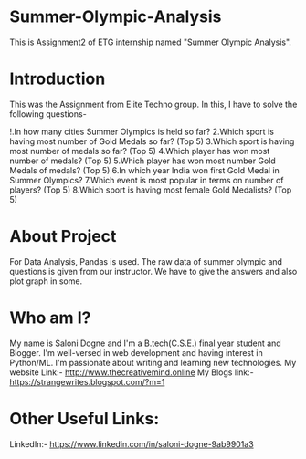 # Summer-Olympic-Analysis
This is Assignment2 of ETG internship named "Summer Olympic Analysis".


# Introduction
This was the Assignment from Elite Techno group. In this, I have to solve the following questions-

!.In how many cities Summer Olympics is held so far?
2.Which sport is having most number of Gold Medals so far? (Top 5)
3.Which sport is having most number of medals so far? (Top 5)
4.Which player has won most number of medals? (Top 5)
5.Which player has won most number Gold Medals of medals? (Top 5)
6.In which year India won first Gold Medal in Summer Olympics?
7.Which event is most popular in terms on number of players? (Top 5)
8.Which sport is having most female Gold Medalists? (Top 5)


# About Project
For Data Analysis, Pandas is used. The raw data of summer olympic and questions is given from our instructor. We have to give the answers and also plot graph in some.


# Who am I?
My name is Saloni Dogne and I'm a B.tech(C.S.E.) final year student and Blogger. I'm well-versed in web development and having interest in Python/ML. I'm passionate about writing and learning new technologies. My website Link:- http://www.thecreativemind.online My Blogs link:- https://strangewrites.blogspot.com/?m=1

# Other Useful Links:
LinkedIn:- https://www.linkedin.com/in/saloni-dogne-9ab9901a3

